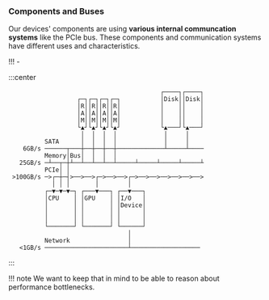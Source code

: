 
### Components and Buses

Our devices' components are using **various internal communcation systems** like the PCIe bus.
These components and communication systems have different uses and characteristics.

!!! -

:::center
```
                                          ┌────┐┌────┐ 
                   ┌─┐┌─┐┌─┐┌─┐           │Disk││Disk│ 
                   │R││R││R││R│           │    ││    │ 
                   │A││A││A││A│           │    ││    │ 
                   │M││M││M││M│           │    ││    │ 
                   └▲┘└▲┘└▲┘└▲┘           └▲───┘└▲───┘ 
                    │  │  │  │             │     │     
          SATA      │  │  │  │             │     │     
    6GB/s ──────┬───┼──┼──┼──┼─────────────┴─────┴──── 
          Memory│Bus│  │  │  │                             
   25GB/s ─┴──┬─┼┴──┴──┴──┴──┴─────┴─────┴─────┴─────┴ 
          PCIe│ │                                          
 >100GB/s ─>┌─┼─┤>──>──>┌─>──>──>┌─>──>──>──>──>──>──> 
            │ │ │       │        │                         
          ┌─▼─▼─▼─┐ ┌───▼───┐ ┌──▼───┐                     
          │CPU    │ │GPU    │ │I/O   │                     
          │       │ │       │ │Device│                     
          │       │ │       │ │      │                     
          │       │ │       │ │      │                     
          └───────┘ └───────┘ └──────┘  
                                 │
          Network                │                
   <1GB/s ───────────────────────┴───────────────────
```
:::

!!! note
    We want to keep that in mind to be able to reason about performance bottlenecks.
